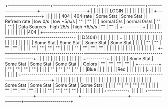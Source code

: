 +---------------------+---------------------+-----------------------+-----------------------+-----------------------+
|                     |                     |                       |                       |                       |
|       LOGIN         |                     |                       |                       |                       |
|                     |                     |                       |                       |                       |
+---------------------+                     |                       |                       |                       |
|                     |       404           |       404 rate        |       Some Stat       |       Some Stat       |
|  Refresh rate       |       low 0/s       |       low +5/s/s      |       ""              |       ""              |
|                     |       normal 5/s    |       normal 0/s/s    |       ""              |       ""              |
|  Data Sources       |       high 25/s     |       high +5/s/s     |       ""              |       ""              |
|  +----------+       |                     |                       |                       |                       |
|  |          |       |                     |                       |                       |                       |
|  |404       |       +---------------------------------------------------------------------------------------------+
|  |D(404)    |       |                     |                       |                       |                       |
|  |...       |       |                     |                       |                       |                       |
|  |          |       |                     |                       |                       |                       |
|  |          |       |                     |                       |                       |                       |
|  |          |       |       Some Stat     |       Some Stat       |      Some Stat        |      Some Stat        |
|  |          |       |       ""            |       ""              |      ""               |      ""               |
|  |          |       |       ""            |       ""              |      ""               |      ""               |
|  |          |       |       ""            |       ""              |      ""               |      ""               |
|  |          |       |                     |                       |                       |                       |
|  |          |       |                     |                       |                       |                       |
|  |          |       +---------------------------------------------------------------------------------------------+
|  |          |       |                     |                       |                       |                       |
|  |          |       |                     |                       |                       |                       |
|  +----------+       |                     |                       |                       |                       |
|                     |      Some Stat      |        Some Stat      |      Some Stat        |      Some Stat        |
|  Colors             |      ""             |        ""             |      ""               |      ""               |
|  +----------+       |      ""             |        ""             |      ""               |      ""               |
|  |          |       |      ""             |        ""             |      ""               |      ""               |
|  |Blue      |       |                     |                       |                       |                       |
|  |Red       |       |                     |                       |                       |                       |
|  |...       |       |                     |                       |                       |                       |
|  |          |       +---------------------------------------------------------------------------------------------+
|  |          |       |                     |                       |                       |                       |
|  |          |       |                     |                       |                       |                       |
|  |          |       |                     |                       |                       |                       |
|  |          |       |                     |                       |                       |                       |
|  |          |       |      Some Stat      |        Some Stat      |        Some Stat      |       Some Stat       |
|  |          |       |      ""             |        ""             |        ""             |       ""              |
|  |          |       |      ""             |        ""             |        ""             |       ""              |
|  |          |       |      ""             |        ""             |        ""             |       ""              |
|  |          |       |                     |                       |                       |                       |
|  +----------+       |                     |                       |                       |                       |
+---------------------+---------------------+-----------------------+-----------------------+-----------------------+
